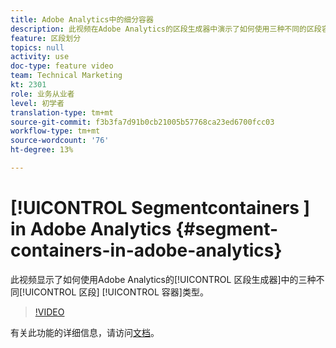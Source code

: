 ```yaml
---
title: Adobe Analytics中的细分容器
description: 此视频在Adobe Analytics的区段生成器中演示了如何使用三种不同的区段容器类型。
feature: 区段划分
topics: null
activity: use
doc-type: feature video
team: Technical Marketing
kt: 2301
role: 业务从业者
level: 初学者
translation-type: tm+mt
source-git-commit: f3b3fa7d91b0cb21005b57768ca23ed6700fcc03
workflow-type: tm+mt
source-wordcount: '76'
ht-degree: 13%

---
```



# [!UICONTROL Segmentcontainers ]  in Adobe Analytics  {#segment-containers-in-adobe-analytics}

此视频显示了如何使用Adobe Analytics的[!UICONTROL 区段生成器]中的三种不同[!UICONTROL 区段] [!UICONTROL 容器]类型。

>[!VIDEO](https://video.tv.adobe.com/v/25401/?quality=12)

有关此功能的详细信息，请访问[文档](https://marketing.adobe.com/resources/help/en_US/analytics/segment/index.html?f=seg_build_ui)。
